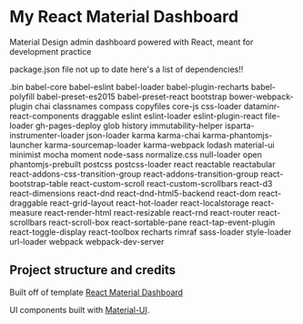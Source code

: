 # My React Material Dashboard

Material Design admin dashboard powered with React, meant for development practice

package.json file not up to date here's a list of dependencies!!

.bin
babel-core
babel-eslint
babel-loader
babel-plugin-recharts
babel-polyfill
babel-preset-es2015
babel-preset-react
bootstrap
bower-webpack-plugin
chai
classnames
compass
copyfiles
core-js
css-loader
dataminr-react-components
draggable
eslint
eslint-loader
eslint-plugin-react
file-loader
gh-pages-deploy
glob
history
immutability-helper
isparta-instrumenter-loader
json-loader
karma
karma-chai
karma-phantomjs-launcher
karma-sourcemap-loader
karma-webpack
lodash
material-ui
minimist
mocha
moment
node-sass
normalize.css
null-loader
open
phantomjs-prebuilt
postcss
postcss-loader
react
reactable
reactabular
react-addons-css-transition-group
react-addons-transition-group
react-bootstrap-table
react-custom-scroll
react-custom-scrollbars
react-d3
react-dimensions
react-dnd
react-dnd-html5-backend
react-dom
react-draggable
react-grid-layout
react-hot-loader
react-localstorage
react-measure
react-render-html
react-resizable
react-rnd
react-router
react-scrollbars
react-scroll-box 
react-sortable-pane
react-tap-event-plugin
react-toggle-display
react-toolbox
recharts
rimraf
sass-loader
style-loader
url-loader
webpack
webpack-dev-server


## Project structure and credits

Built off of template [React Material Dashboard](https://github.com/lambda-cdm/react-material-dashboard)

UI components built with [Material-UI](https://github.com/callemall/material-ui).
